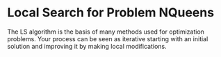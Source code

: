# Local Search for Problem NQueens

<p>The LS algorithm is the basis of many methods used for optimization problems. Your process can be seen as iterative starting with an initial solution and improving it by making local modifications. </p>
